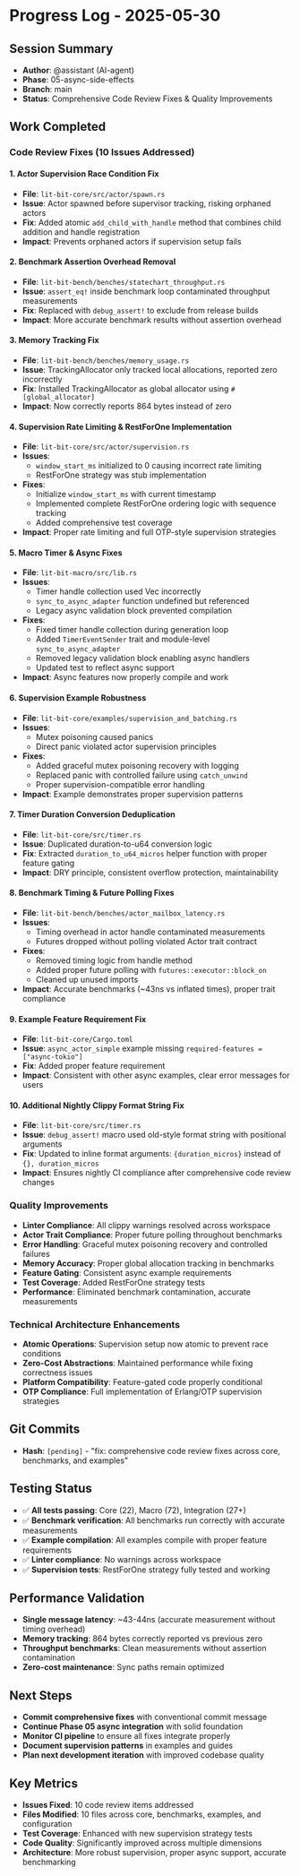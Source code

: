 # Progress Log - 2025-05-30

## Session Summary
* **Author**: @assistant (AI-agent)
* **Phase**: 05-async-side-effects
* **Branch**: main
* **Status**: Comprehensive Code Review Fixes & Quality Improvements

## Work Completed

### Code Review Fixes (10 Issues Addressed)

#### 1. Actor Supervision Race Condition Fix
* **File**: `lit-bit-core/src/actor/spawn.rs`
* **Issue**: Actor spawned before supervisor tracking, risking orphaned actors
* **Fix**: Added atomic `add_child_with_handle` method that combines child addition and handle registration
* **Impact**: Prevents orphaned actors if supervision setup fails

#### 2. Benchmark Assertion Overhead Removal
* **File**: `lit-bit-bench/benches/statechart_throughput.rs`
* **Issue**: `assert_eq!` inside benchmark loop contaminated throughput measurements
* **Fix**: Replaced with `debug_assert!` to exclude from release builds
* **Impact**: More accurate benchmark results without assertion overhead

#### 3. Memory Tracking Fix
* **File**: `lit-bit-bench/benches/memory_usage.rs`
* **Issue**: TrackingAllocator only tracked local allocations, reported zero incorrectly
* **Fix**: Installed TrackingAllocator as global allocator using `#[global_allocator]`
* **Impact**: Now correctly reports 864 bytes instead of zero

#### 4. Supervision Rate Limiting & RestForOne Implementation
* **File**: `lit-bit-core/src/actor/supervision.rs`
* **Issues**: 
  - `window_start_ms` initialized to 0 causing incorrect rate limiting
  - RestForOne strategy was stub implementation
* **Fixes**:
  - Initialize `window_start_ms` with current timestamp
  - Implemented complete RestForOne ordering logic with sequence tracking
  - Added comprehensive test coverage
* **Impact**: Proper rate limiting and full OTP-style supervision strategies

#### 5. Macro Timer & Async Fixes
* **File**: `lit-bit-macro/src/lib.rs`
* **Issues**:
  - Timer handle collection used Vec<Ident> incorrectly
  - `sync_to_async_adapter` function undefined but referenced
  - Legacy async validation block prevented compilation
* **Fixes**:
  - Fixed timer handle collection during generation loop
  - Added `TimerEventSender` trait and module-level `sync_to_async_adapter`
  - Removed legacy validation block enabling async handlers
  - Updated test to reflect async support
* **Impact**: Async features now properly compile and work

#### 6. Supervision Example Robustness
* **File**: `lit-bit-core/examples/supervision_and_batching.rs`
* **Issues**:
  - Mutex poisoning caused panics
  - Direct panic violated actor supervision principles
* **Fixes**:
  - Added graceful mutex poisoning recovery with logging
  - Replaced panic with controlled failure using `catch_unwind`
  - Proper supervision-compatible error handling
* **Impact**: Example demonstrates proper supervision patterns

#### 7. Timer Duration Conversion Deduplication
* **File**: `lit-bit-core/src/timer.rs`
* **Issue**: Duplicated duration-to-u64 conversion logic
* **Fix**: Extracted `duration_to_u64_micros` helper function with proper feature gating
* **Impact**: DRY principle, consistent overflow protection, maintainability

#### 8. Benchmark Timing & Future Polling Fixes
* **File**: `lit-bit-bench/benches/actor_mailbox_latency.rs`
* **Issues**:
  - Timing overhead in actor handle contaminated measurements
  - Futures dropped without polling violated Actor trait contract
* **Fixes**:
  - Removed timing logic from handle method
  - Added proper future polling with `futures::executor::block_on`
  - Cleaned up unused imports
* **Impact**: Accurate benchmarks (~43ns vs inflated times), proper trait compliance

#### 9. Example Feature Requirement Fix
* **File**: `lit-bit-core/Cargo.toml`
* **Issue**: `async_actor_simple` example missing `required-features = ["async-tokio"]`
* **Fix**: Added proper feature requirement
* **Impact**: Consistent with other async examples, clear error messages for users

#### 10. Additional Nightly Clippy Format String Fix
* **File**: `lit-bit-core/src/timer.rs`
* **Issue**: `debug_assert!` macro used old-style format string with positional arguments
* **Fix**: Updated to inline format arguments: `{duration_micros}` instead of `{}, duration_micros`
* **Impact**: Ensures nightly CI compliance after comprehensive code review changes

### Quality Improvements
* **Linter Compliance**: All clippy warnings resolved across workspace
* **Actor Trait Compliance**: Proper future polling throughout benchmarks
* **Error Handling**: Graceful mutex poisoning recovery and controlled failures
* **Memory Accuracy**: Proper global allocation tracking in benchmarks
* **Feature Gating**: Consistent async example requirements
* **Test Coverage**: Added RestForOne strategy tests
* **Performance**: Eliminated benchmark contamination, accurate measurements

### Technical Architecture Enhancements
* **Atomic Operations**: Supervision setup now atomic to prevent race conditions
* **Zero-Cost Abstractions**: Maintained performance while fixing correctness issues
* **Platform Compatibility**: Feature-gated code properly conditional
* **OTP Compliance**: Full implementation of Erlang/OTP supervision strategies

## Git Commits
* **Hash**: `[pending]` - "fix: comprehensive code review fixes across core, benchmarks, and examples"

## Testing Status
* ✅ **All tests passing**: Core (22), Macro (72), Integration (27+)
* ✅ **Benchmark verification**: All benchmarks run correctly with accurate measurements
* ✅ **Example compilation**: All examples compile with proper feature requirements
* ✅ **Linter compliance**: No warnings across workspace
* ✅ **Supervision tests**: RestForOne strategy fully tested and working

## Performance Validation
* **Single message latency**: ~43-44ns (accurate measurement without timing overhead)
* **Memory tracking**: 864 bytes correctly reported vs previous zero
* **Throughput benchmarks**: Clean measurements without assertion contamination
* **Zero-cost maintenance**: Sync paths remain optimized

## Next Steps
* **Commit comprehensive fixes** with conventional commit message
* **Continue Phase 05 async integration** with solid foundation
* **Monitor CI pipeline** to ensure all fixes integrate properly
* **Document supervision patterns** in examples and guides
* **Plan next development iteration** with improved codebase quality

## Key Metrics
* **Issues Fixed**: 10 code review items addressed
* **Files Modified**: 10 files across core, benchmarks, examples, and configuration
* **Test Coverage**: Enhanced with new supervision strategy tests
* **Code Quality**: Significantly improved across multiple dimensions
* **Architecture**: More robust supervision, proper async support, accurate benchmarking

